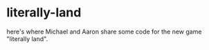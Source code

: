 # literally-land

here's where Michael and Aaron share some code for the new game "literally land".
